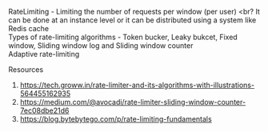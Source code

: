 
RateLimiting - Limiting the number of requests per window (per user) <br?
It can be done at an instance level or it can be distributed using a system like Redis cache <br>
Types of rate-limiting algorithms - Token bucker, Leaky bukcet, Fixed window, Sliding window log and Sliding window counter <br>
Adaptive rate-limiting <br>

Resources 
1. https://tech.groww.in/rate-limiter-and-its-algorithms-with-illustrations-564455162935
2. https://medium.com/@avocadi/rate-limiter-sliding-window-counter-7ec08dbe21d6
3. https://blog.bytebytego.com/p/rate-limiting-fundamentals
